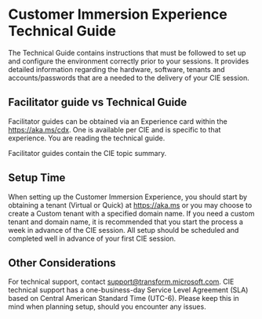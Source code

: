 # Customer Immersion Experience Technical Guide
The Technical Guide contains instructions that must be followed to set up and configure the environment correctly prior to your sessions.  It provides detailed information regarding the hardware, software, tenants and accounts/passwords that are a needed to the delivery of your CIE session.  

## Facilitator guide vs Technical Guide
Facilitator guides can be obtained via an Experience card within the https://aka.ms/cdx. One is available per CIE and is specific to that experience. You are reading the technical guide.

Facilitator guides contain the CIE topic summary.

## Setup Time
When setting up the Customer Immersion Experience, you should start by obtaining a tenant (Virtual or Quick) at https://aka.ms or you may choose to create a Custom tenant with a specified domain name.  If you need a custom tenant and domain name, it is recommended that you start the process a week in advance of the CIE session.  All setup should be scheduled and completed well in advance of your first CIE session.

## Other Considerations
For technical support, contact support@transform.microsoft.com. CIE technical support has a one-business-day Service Level Agreement (SLA) based on Central American Standard Time (UTC-6).  Please keep this in mind when planning setup, should you encounter any issues.
